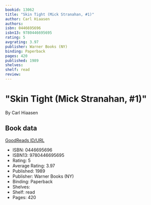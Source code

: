 ```yaml
---
bookid: 13062
title: "Skin Tight (Mick Stranahan, #1)"
author: Carl Hiaasen
authors: 
isbn: 0446695696
isbn13: 9780446695695
rating: 5
avgrating: 3.97
publisher: Warner Books (NY)
binding: Paperback
pages: 420
published: 1989
shelves: 
shelf: read
review: 
---
```


# "Skin Tight (Mick Stranahan, #1)"

By Carl Hiaasen

## Book data

[GoodReads ID/URL](https://www.goodreads.com/book/show/13062)

- ISBN: 0446695696
- ISBN13: 9780446695695
- Rating: 5
- Average Rating: 3.97
- Published: 1989
- Publisher: Warner Books (NY)
- Binding: Paperback
- Shelves: 
- Shelf: read
- Pages: 420

